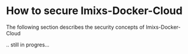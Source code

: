 # How to secure Imixs-Docker-Cloud

The following section describes the security concepts of Imixs-Docker-Cloud

 .. still in progres...